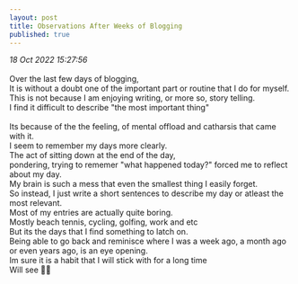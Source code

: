 ```yaml
---
layout: post
title: Observations After Weeks of Blogging
published: true
---
```

_18 Oct 2022 15:27:56_
<br>
<br>
Over the last few days of blogging, 
<br>
It is without a doubt one of the important part or routine that I do for myself.
<br>
This is not because I am enjoying writing, or more so, story telling. 
<br>
I find it difficult to describe "the most important thing" 
<br>
<br>
Its because of the the feeling, of mental offload and catharsis that came with it.
<br>
I seem to remember my days more clearly.
<br>
The act of sitting down at the end of the day, 
<br>
pondering, trying to rememer "what happened today?" forced me to reflect about my day.
<br>
My brain is such a mess that even the smallest thing I easily forget.
<br>
So instead, I just write a short sentences to describe my day or atleast the most relevant. 
<br>
Most of my entries are actually quite boring. 
<br>
Mostly beach tennis, cycling, golfing, work and etc
<br>
But its the days that I find something to latch on. 
<br>
Being able to go back and reminisce where I was a week ago, a month ago or even years ago, is an eye opening.
<br>
Im sure it is a habit that I will stick with for a long time
<br>
Will see 🤞🏼

